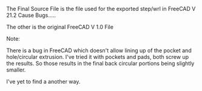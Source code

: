The Final Source File is the file used for the exported step/wrl in FreeCAD V 21.2 Cause Bugs.....

The other is the original FreeCAD V 1.0 File

Note:

There is a bug in FreeCAD which doesn't allow lining up of the pocket and hole/circular extrusion. I've tried it with pockets and pads, both screw up the results. So those results in the final back circular portions being slightly smaller.

I've yet to find a another way.
